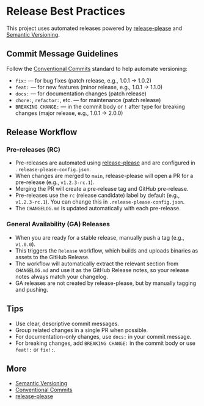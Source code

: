 # Release Best Practices

This project uses automated releases powered by [release-please](https://github.com/googleapis/release-please-action) and [Semantic Versioning](https://semver.org/).

## Commit Message Guidelines

Follow the [Conventional Commits](https://www.conventionalcommits.org/) standard to help automate versioning:

- `fix:` — for bug fixes (patch release, e.g., 1.0.1 → 1.0.2)
- `feat:` — for new features (minor release, e.g., 1.0.1 → 1.1.0)
- `docs:` — for documentation changes (patch release)
- `chore:`, `refactor:`, etc. — for maintenance (patch release)
- `BREAKING CHANGE:` — in the commit body or `!` after type for breaking changes (major release, e.g., 1.0.1 → 2.0.0)

## Release Workflow

### Pre-releases (RC)

- Pre-releases are automated using [release-please](https://github.com/googleapis/release-please-action) and are configured in `.release-please-config.json`.
- When changes are merged to `main`, release-please will open a PR for a pre-release (e.g., `v1.2.3-rc.1`).
- Merging the PR will create a pre-release tag and GitHub pre-release.
- Pre-releases use the `rc` (release candidate) label by default (e.g., `v1.2.3-rc.1`). You can change this in `.release-please-config.json`.
- The `CHANGELOG.md` is updated automatically with each pre-release.

### General Availability (GA) Releases

- When you are ready for a stable release, manually push a tag (e.g., `v1.0.0`).
- This triggers the `Release` workflow, which builds and uploads binaries as assets to the GitHub Release.
- The workflow will automatically extract the relevant section from `CHANGELOG.md` and use it as the GitHub Release notes, so your release notes always match your changelog.
- GA releases are not created by release-please, but by manually tagging and pushing.

## Tips

- Use clear, descriptive commit messages.
- Group related changes in a single PR when possible.
- For documentation-only changes, use `docs:` in your commit message.
- For breaking changes, add `BREAKING CHANGE:` in the commit body or use `feat!:` or `fix!:`.

## More

- [Semantic Versioning](https://semver.org/)
- [Conventional Commits](https://www.conventionalcommits.org/)
- [release-please](https://github.com/googleapis/release-please-action)
